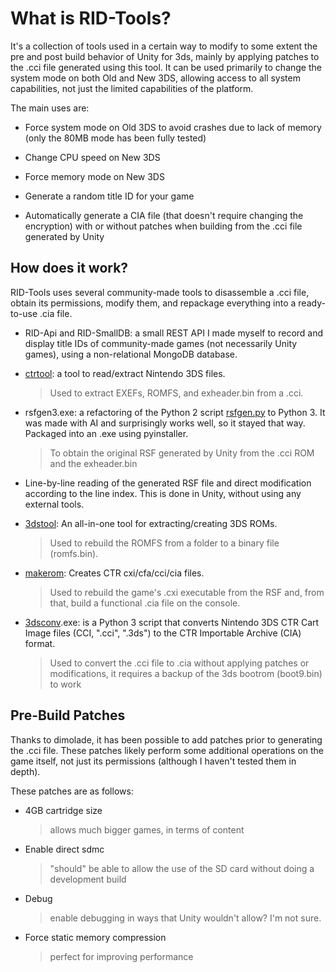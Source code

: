 # What is RID-Tools?
It's a collection of tools used in a certain way to modify to some extent the pre and post build behavior of Unity for 3ds, mainly by applying patches to the .cci file generated using this tool.
It can be used primarily to change the system mode on both Old and New 3DS, allowing access to all system capabilities, not just the limited capabilities of the platform.

The main uses are:

- Force system mode on Old 3DS to avoid crashes due to lack of memory (only the 80MB mode has been fully tested)

- Change CPU speed on New 3DS

- Force memory mode on New 3DS

- Generate a random title ID for your game

- Automatically generate a CIA file (that doesn't require changing the encryption) with or without patches when building from the .cci file generated by Unity

## How does it work?

RID-Tools uses several community-made tools to disassemble a .cci file, obtain its permissions, modify them, and repackage everything into a ready-to-use .cia file.

- RID-Api and RID-SmallDB: a small REST API I made myself to record and display title IDs of community-made games (not necessarily Unity games), using a non-relational MongoDB database.

- [ctrtool](https://github.com/3DSGuy/Project_CTR): a tool to read/extract Nintendo 3DS files. 
	>Used to extract EXEFs, ROMFS, and exheader.bin from a .cci.

- rsfgen3.exe: a refactoring of the Python 2 script [rsfgen.py](https://github.com/ihaveamac/3DS-rom-tools/blob/master/rsfgen/rsfgen.py) to Python 3. It was made with AI and surprisingly works well, so it stayed that way. Packaged into an .exe using pyinstaller. 
	> To obtain the original RSF generated by Unity from the .cci ROM and the exheader.bin

- Line-by-line reading of the generated RSF file and direct modification according to the line index. This is done in Unity, without using any external tools.

- [3dstool](https://github.com/dnasdw/3dstool): An all-in-one tool for extracting/creating 3DS ROMs. 
	> Used to rebuild the ROMFS from a folder to a binary file (romfs.bin).

- [makerom](https://github.com/3DSGuy/Project_CTR): Creates CTR cxi/cfa/cci/cia files.
	>Used to rebuild the game's .cxi executable from the RSF and, from that, build a functional .cia file on the console.

- [3dsconv](https://github.com/ihaveamac/3dsconv).exe: is a Python 3 script that converts Nintendo 3DS CTR Cart Image files (CCI, ".cci", ".3ds") to the CTR Importable Archive (CIA) format. 
	>  Used to convert the .cci file to .cia without applying patches or modifications, it requires a backup of the 3ds bootrom (boot9.bin) to work

## Pre-Build Patches

Thanks to dimolade, it has been possible to add patches prior to generating the .cci file. These patches likely perform some additional operations on the game itself, not just its permissions (although I haven't tested them in depth).

These patches are as follows:

- 4GB cartridge size
	>  allows much bigger games, in terms of content
	
- Enable direct sdmc
	> "should" be able to allow the use of the SD card without doing a development build
	
- Debug
	> enable debugging in ways that Unity wouldn't allow? I'm not sure.
	
- Force static memory compression
	> perfect for improving performance
    
